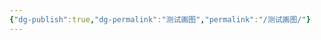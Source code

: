 ```yaml
---
{"dg-publish":true,"dg-permalink":"测试画图","permalink":"/测试画图/"}
---
```



<style> .container {font-family: sans-serif; text-align: center;} .button-wrapper button {z-index: 1;height: 40px; width: 100px; margin: 10px;padding: 5px;} .excalidraw .App-menu_top .buttonList { display: flex;} .excalidraw-wrapper { height: 800px; margin: 50px; position: relative;} :root[dir="ltr"] .excalidraw .layer-ui__wrapper .zen-mode-transition.App-menu_bottom--transition-left {transform: none;} </style><script src="https://cdn.jsdelivr.net/npm/react@17/umd/react.production.min.js"></script><script src="https://cdn.jsdelivr.net/npm/react-dom@17/umd/react-dom.production.min.js"></script><script type="text/javascript" src="https://cdn.jsdelivr.net/npm/@excalidraw/excalidraw@0/dist/excalidraw.production.min.js"></script><div id="Drawing_2025-07-08_1004.22.excalidraw.md1"></div><script>(function(){const InitialData={"type":"excalidraw","version":2,"source":"https://github.com/zsviczian/obsidian-excalidraw-plugin/releases/tag/2.13.0","elements":[{"id":"UPWOBOe2Ugw7lUSgyQrz4","type":"rectangle","x":-100.37106323242188,"y":-226.37042236328125,"width":157.74090576171875,"height":117.15168762207031,"angle":0,"strokeColor":"#1e1e1e","backgroundColor":"transparent","fillStyle":"solid","strokeWidth":2,"strokeStyle":"solid","roughness":1,"opacity":100,"groupIds":[],"frameId":null,"index":"a0","roundness":{"type":3},"seed":1451340538,"version":118,"versionNonce":662796026,"isDeleted":false,"boundElements":[{"id":"j1pdQ5afjVF-cFwJccYUc","type":"arrow"}],"updated":1751940290128,"link":null,"locked":false},{"id":"0D-av3joD9fJRq1CospHh","type":"rectangle","x":-100.74868774414062,"y":-60.817047119140625,"width":175.40362548828125,"height":119.58657836914062,"angle":0,"strokeColor":"#1e1e1e","backgroundColor":"transparent","fillStyle":"solid","strokeWidth":2,"strokeStyle":"solid","roughness":1,"opacity":100,"groupIds":[],"frameId":null,"index":"a1","roundness":{"type":3},"seed":1390380602,"version":111,"versionNonce":1073901370,"isDeleted":false,"boundElements":null,"updated":1751940287028,"link":null,"locked":false},{"id":"j1pdQ5afjVF-cFwJccYUc","type":"arrow","x":-17.053985595703125,"y":-103.98110961914062,"width":0,"height":47.750640869140625,"angle":0,"strokeColor":"#1e1e1e","backgroundColor":"transparent","fillStyle":"solid","strokeWidth":2,"strokeStyle":"solid","roughness":1,"opacity":100,"groupIds":[],"frameId":null,"index":"a2","roundness":{"type":2},"seed":24812710,"version":37,"versionNonce":735268410,"isDeleted":false,"boundElements":null,"updated":1751940290128,"link":null,"locked":false,"points":[[0,0],[0,47.750640869140625]],"lastCommittedPoint":null,"startBinding":{"elementId":"UPWOBOe2Ugw7lUSgyQrz4","focus":-0.056378841422102415,"gap":5.2376251220703125},"endBinding":null,"startArrowhead":null,"endArrowhead":"arrow","elbowed":false},{"id":"VuDCgogX","type":"text","x":-170.99929809570312,"y":-8.83331298828125,"width":8,"height":25,"angle":0,"strokeColor":"#1e1e1e","backgroundColor":"transparent","fillStyle":"solid","strokeWidth":2,"strokeStyle":"solid","roughness":1,"opacity":100,"groupIds":[],"frameId":null,"index":"a3","roundness":null,"seed":1830148794,"version":3,"versionNonce":525726778,"isDeleted":true,"boundElements":null,"updated":1751940293368,"link":null,"locked":false,"text":"","rawText":"","fontSize":20,"fontFamily":5,"textAlign":"left","verticalAlign":"top","containerId":null,"originalText":"","autoResize":true,"lineHeight":1.25}],"appState":{"theme":"light","viewBackgroundColor":"#ffffff","currentItemStrokeColor":"#1e1e1e","currentItemBackgroundColor":"transparent","currentItemFillStyle":"solid","currentItemStrokeWidth":2,"currentItemStrokeStyle":"solid","currentItemRoughness":1,"currentItemOpacity":100,"currentItemFontFamily":5,"currentItemFontSize":20,"currentItemTextAlign":"left","currentItemStartArrowhead":null,"currentItemEndArrowhead":"arrow","currentItemArrowType":"round","scrollX":303.0045471191406,"scrollY":380.83331298828125,"zoom":{"value":1},"currentItemRoundness":"round","gridSize":20,"gridStep":5,"gridModeEnabled":false,"gridColor":{"Bold":"rgba(217, 217, 217, 0.5)","Regular":"rgba(230, 230, 230, 0.5)"},"currentStrokeOptions":null,"frameRendering":{"enabled":true,"clip":true,"name":true,"outline":true},"objectsSnapModeEnabled":false,"activeTool":{"type":"selection","customType":null,"locked":false,"fromSelection":false,"lastActiveTool":null}},"files":{}};InitialData.scrollToContent=true;App=()=>{const e=React.useRef(null),t=React.useRef(null),[n,i]=React.useState({width:void 0,height:void 0});return React.useEffect(()=>{i({width:t.current.getBoundingClientRect().width,height:t.current.getBoundingClientRect().height});const e=()=>{i({width:t.current.getBoundingClientRect().width,height:t.current.getBoundingClientRect().height})};return window.addEventListener("resize",e),()=>window.removeEventListener("resize",e)},[t]),React.createElement(React.Fragment,null,React.createElement("div",{className:"excalidraw-wrapper",ref:t},React.createElement(ExcalidrawLib.Excalidraw,{ref:e,width:n.width,height:n.height,initialData:InitialData,viewModeEnabled:!0,zenModeEnabled:!0,gridModeEnabled:!1})))},excalidrawWrapper=document.getElementById("Drawing_2025-07-08_1004.22.excalidraw.md1");ReactDOM.render(React.createElement(App),excalidrawWrapper);})();</script>